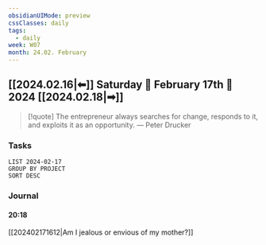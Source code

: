 ```yaml
---
obsidianUIMode: preview
cssClasses: daily
tags:
  - daily
week: W07
month: 24.02. February
---
```


## [[2024.02.16|⬅]] Saturday 🔹 February 17th 🔹 2024 [[2024.02.18|➡]]

> [!quote] The entrepreneur always searches for change, responds to it, and exploits it as an opportunity.
> — Peter Drucker

### Tasks

```toggl
LIST 2024-02-17
GROUP BY PROJECT
SORT DESC
```

### Journal

#### 20:18
 
[[202402171612|Am I jealous or envious of my mother?]]
